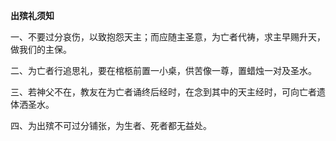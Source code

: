 **出殡礼须知**

一、不要过分哀伤，以致抱怨天主；而应随主圣意，为亡者代祷，求主早赐升天，做我们的主保。

二、为亡者行追思礼，要在棺柩前置一小桌，供苦像一尊，置蜡烛一对及圣水。

三、若神父不在，教友在为亡者诵终后经时，在念到其中的天主经时，可向亡者遗体洒圣水。

四、为出殡不可过分铺张，为生者、死者都无益处。